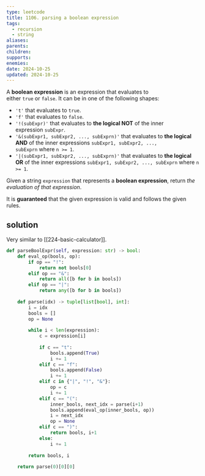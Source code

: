 ```yaml
---
type: leetcode
title: 1106. parsing a boolean expression
tags:
  - recursion
  - string
aliases: 
parents: 
children: 
supports: 
enemies: 
date: 2024-10-25
updated: 2024-10-25
---
```


A **boolean expression** is an expression that evaluates to either `true` or `false`. It can be in one of the following shapes:

- `'t'` that evaluates to `true`.
- `'f'` that evaluates to `false`.
- `'!(subExpr)'` that evaluates to **the logical NOT** of the inner expression `subExpr`.
- `'&(subExpr1, subExpr2, ..., subExprn)'` that evaluates to **the logical AND** of the inner expressions `subExpr1, subExpr2, ..., subExprn` where `n >= 1`.
- `'|(subExpr1, subExpr2, ..., subExprn)'` that evaluates to **the logical OR** of the inner expressions `subExpr1, subExpr2, ..., subExprn` where `n >= 1`.

Given a string `expression` that represents a **boolean expression**, return _the evaluation of that expression_.

It is **guaranteed** that the given expression is valid and follows the given rules.

## solution

Very similar to [[224-basic-calculator]].

```python
def parseBoolExpr(self, expression: str) -> bool:
	def eval_op(bools, op):
		if op == "!":
			return not bools[0]
		elif op == "&":
			return all([b for b in bools])
		elif op == "|":
			return any([b for b in bools])
	  
	def parse(idx) -> tuple[list[bool], int]:
		i = idx
		bools = []
		op = None
	  
		while i < len(expression):
			c = expression[i]
		  
			if c == "t":
				bools.append(True)
				i += 1
			elif c == "f":
				bools.append(False)
				i += 1
			elif c in {"|", "!", "&"}:
				op = c
				i += 1
			elif c == "(":
				inner_bools, next_idx = parse(i+1)
				bools.append(eval_op(inner_bools, op))
				i = next_idx
				op = None
			elif c == ")":
				return bools, i+1
			else:
				i += 1
	  
		return bools, i
	  
	return parse(0)[0][0]
```
